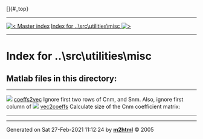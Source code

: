 []{#_top}

  -------------------------------------------------------------------- -------------------------------------------------------------------------------
  [![\<](../../../../left.png) Master index](../../../../index.html)     [Index for ..\\src\\utilities\\misc ![\>](../../../../right.png)](index.html)
  -------------------------------------------------------------------- -------------------------------------------------------------------------------

# Index for ..\\src\\utilities\\misc

## Matlab files in this directory:

  --------------------------------------------------------------- ---------------------------------------------------------------------
  ![](../../../../matlabicon.gif) [coeffs2vec](coeffs2vec.html)   Ignore first two rows of Cnm, and Snm. Also, ignore first column of
  ![](../../../../matlabicon.gif) [vec2coeffs](vec2coeffs.html)   Calculate size of the Cnm coefficient matrix:
  --------------------------------------------------------------- ---------------------------------------------------------------------

------------------------------------------------------------------------

Generated on Sat 27-Feb-2021 11:12:24 by
**[m2html](http://www.artefact.tk/software/matlab/m2html/ "Matlab Documentation in HTML")**
© 2005
